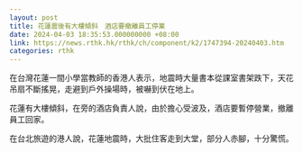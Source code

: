```yaml
---
layout: post
title: 花蓮震後有大樓傾斜　酒店要撤離員工停業
date: 2024-04-03 18:35:53.000000000 +08:00
link: https://news.rthk.hk/rthk/ch/component/k2/1747394-20240403.htm
categories: rthk
---
```


在台灣花蓮一間小學當教師的香港人表示，地震時大量書本從課室書架跌下，天花吊扇不斷搖晃，走避到戶外操場時，被嚇到伏在地上。

花蓮有大樓傾斜，在旁的酒店負責人說，由於擔心受波及，酒店要暫停營業，撤離員工回家。

在台北旅遊的港人說，花蓮地震時，大批住客走到大堂，部分人赤腳，十分驚慌。

